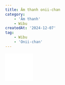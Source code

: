```yaml
---
title: Âm thanh onii-chan
category: 
    - 'Âm thanh'
    - Wibu
createdAt: '2024-12-07'
tag:
    - Wibu
    - 'Onii-chan'
---
```

<iframe width="90" height="90" src="/embed/audio?source=/onii-chan.mp3&color=magenta" frameborder="0" scrolling="no"></iframe>
